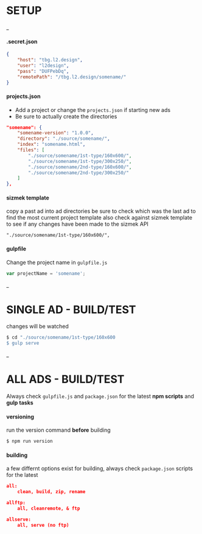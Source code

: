 # SETUP

_

#### .secret.json
```json
{
    "host": "tbg.l2.design",
    "user": "l2design",
    "pass": "DUFPebDq",
    "remotePath": "/tbg.l2.design/somename/"
}
```
#### projects.json
- Add a project or change the `projects.json` if starting new ads
- Be sure to actually create the directories
```json
"somename": {
	"somename-version": "1.0.0",
	"directory": "./source/somename/",
	"index": "somename.html",
	"files": [
		"./source/somename/1st-type/160x600/",
		"./source/somename/1st-type/300x250/",
		"./source/somename/2nd-type/160x600/",
		"./source/somename/2nd-type/300x250/"
	]
},
```

#### sizmek template
copy a past ad into ad directories
be sure to check which was the last ad to find the most current project template
also check against sizmek template to see if any changes have been made to the sizmek API
```
"./source/somename/1st-type/160x600/",
```
#### gulpfile
Change the project name in `gulpfile.js`

```javascript
var	projectName = 'somename';
```
_

# SINGLE AD - BUILD/TEST 
changes will be watched
```sh
$ cd "./source/somename/1st-type/160x600
$ gulp serve
```

_

# ALL ADS - BUILD/TEST
Always check `gulpfile.js` and `package.json` for the latest **npm scripts** and **gulp tasks**

#### versioning
run the version command **before** building
```sh
$ npm run version
 ```
#### building
a few differnt options exist for building, always check `package.json` scripts for the latest

```json
all: 
    clean, build, zip, rename

allftp:
    all, cleanremote, & ftp

allserve: 
    all, serve (no ftp)
```